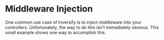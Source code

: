 # Middleware Injection

One common use case of Inversify is to inject middleware into your controllers. Unfortunately, the way to do this isn't immediately obvious. 
This small example shows one way to accomplish this.